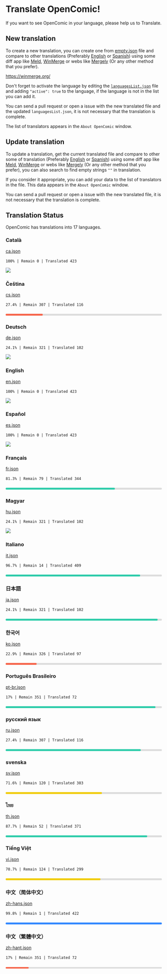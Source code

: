 # Translate OpenComic!

If you want to see OpenComic in your language, please help us to Translate.

## New translation

To create a new translation, you can create one from [empty.json](https://github.com/ollm/OpenComic/blob/master/languages/empty.json) file and compare to other translations (Preferably [English](https://github.com/ollm/OpenComic/blob/master/languages/en.json) or [Spanish](https://github.com/ollm/OpenComic/blob/master/languages/es.json)) using some diff app like [Meld](https://meld.app/), [WinMerge](https://winmerge.org/) or webs like [Mergely](https://editor.mergely.com/) (Or any other method that you prefer).

https://winmerge.org/

Don't forget to activate the language by editing the [`languagesList.json`](https://github.com/ollm/OpenComic/blob/master/languages/languagesList.json) file and adding `"active": true` to the language, if the language is not in the list you can add it.

You can send a pull request or open a issue with the new translated file and the updated `languagesList.json`, it is not necessary that the translation is complete.

The list of translators appears in the `About OpenComic` window.

## Update translation

To update a translation, get the current translated file and compare to other some of translation (Preferably [English](https://github.com/ollm/OpenComic/blob/master/languages/en.json) or [Spanish](https://github.com/ollm/OpenComic/blob/master/languages/es.json)) using some diff app like [Meld](https://meld.app/), [WinMerge](https://winmerge.org/) or webs like [Mergely](https://editor.mergely.com/) (Or any other method that you prefer), you can also search to find empty strings `""` in translation.

If you consider it appropriate, you can add your data to the list of translators in the file. This data appears in the `About OpenComic` window.

You can send a pull request or open a issue with the new translated file, it is not necessary that the translation is complete.

## Translation Status

<!-- translation --><!-- translation -->
OpenComic has translations into 17 languages.

### Català

[ca.json](https://github.com/ollm/OpenComic/blob/master/languages/ca.json)

`100% | Remain 0 | Translated 423`

<a href="https://github.com/ollm/OpenComic/blob/master/languages/ca.json"><img src="https://raw.githubusercontent.com/ollm/OpenComic/master/images/translated/ca.svg" /></a>


### Čeština

[cs.json](https://github.com/ollm/OpenComic/blob/master/languages/cs.json)

`27.4% | Remain 307 | Translated 116`

<a href="https://github.com/ollm/OpenComic/blob/master/languages/cs.json"><img src="https://raw.githubusercontent.com/ollm/OpenComic/master/images/translated/cs.svg" /></a>


### Deutsch

[de.json](https://github.com/ollm/OpenComic/blob/master/languages/de.json)

`24.1% | Remain 321 | Translated 102`

<a href="https://github.com/ollm/OpenComic/blob/master/languages/de.json"><img src="https://raw.githubusercontent.com/ollm/OpenComic/master/images/translated/de.svg" /></a>


### English

[en.json](https://github.com/ollm/OpenComic/blob/master/languages/en.json)

`100% | Remain 0 | Translated 423`

<a href="https://github.com/ollm/OpenComic/blob/master/languages/en.json"><img src="https://raw.githubusercontent.com/ollm/OpenComic/master/images/translated/en.svg" /></a>


### Español

[es.json](https://github.com/ollm/OpenComic/blob/master/languages/es.json)

`100% | Remain 0 | Translated 423`

<a href="https://github.com/ollm/OpenComic/blob/master/languages/es.json"><img src="https://raw.githubusercontent.com/ollm/OpenComic/master/images/translated/es.svg" /></a>


### Français

[fr.json](https://github.com/ollm/OpenComic/blob/master/languages/fr.json)

`81.3% | Remain 79 | Translated 344`

<a href="https://github.com/ollm/OpenComic/blob/master/languages/fr.json"><img src="https://raw.githubusercontent.com/ollm/OpenComic/master/images/translated/fr.svg" /></a>


### Magyar

[hu.json](https://github.com/ollm/OpenComic/blob/master/languages/hu.json)

`24.1% | Remain 321 | Translated 102`

<a href="https://github.com/ollm/OpenComic/blob/master/languages/hu.json"><img src="https://raw.githubusercontent.com/ollm/OpenComic/master/images/translated/hu.svg" /></a>


### Italiano

[it.json](https://github.com/ollm/OpenComic/blob/master/languages/it.json)

`96.7% | Remain 14 | Translated 409`

<a href="https://github.com/ollm/OpenComic/blob/master/languages/it.json"><img src="https://raw.githubusercontent.com/ollm/OpenComic/master/images/translated/it.svg" /></a>


### 日本語

[ja.json](https://github.com/ollm/OpenComic/blob/master/languages/ja.json)

`24.1% | Remain 321 | Translated 102`

<a href="https://github.com/ollm/OpenComic/blob/master/languages/ja.json"><img src="https://raw.githubusercontent.com/ollm/OpenComic/master/images/translated/ja.svg" /></a>


### 한국어

[ko.json](https://github.com/ollm/OpenComic/blob/master/languages/ko.json)

`22.9% | Remain 326 | Translated 97`

<a href="https://github.com/ollm/OpenComic/blob/master/languages/ko.json"><img src="https://raw.githubusercontent.com/ollm/OpenComic/master/images/translated/ko.svg" /></a>


### Português Brasileiro

[pt-br.json](https://github.com/ollm/OpenComic/blob/master/languages/pt-br.json)

`17% | Remain 351 | Translated 72`

<a href="https://github.com/ollm/OpenComic/blob/master/languages/pt-br.json"><img src="https://raw.githubusercontent.com/ollm/OpenComic/master/images/translated/pt-br.svg" /></a>


### русский язык

[ru.json](https://github.com/ollm/OpenComic/blob/master/languages/ru.json)

`27.4% | Remain 307 | Translated 116`

<a href="https://github.com/ollm/OpenComic/blob/master/languages/ru.json"><img src="https://raw.githubusercontent.com/ollm/OpenComic/master/images/translated/ru.svg" /></a>


### svenska

[sv.json](https://github.com/ollm/OpenComic/blob/master/languages/sv.json)

`71.6% | Remain 120 | Translated 303`

<a href="https://github.com/ollm/OpenComic/blob/master/languages/sv.json"><img src="https://raw.githubusercontent.com/ollm/OpenComic/master/images/translated/sv.svg" /></a>


### ไทย

[th.json](https://github.com/ollm/OpenComic/blob/master/languages/th.json)

`87.7% | Remain 52 | Translated 371`

<a href="https://github.com/ollm/OpenComic/blob/master/languages/th.json"><img src="https://raw.githubusercontent.com/ollm/OpenComic/master/images/translated/th.svg" /></a>


### Tiếng Việt

[vi.json](https://github.com/ollm/OpenComic/blob/master/languages/vi.json)

`70.7% | Remain 124 | Translated 299`

<a href="https://github.com/ollm/OpenComic/blob/master/languages/vi.json"><img src="https://raw.githubusercontent.com/ollm/OpenComic/master/images/translated/vi.svg" /></a>


### 中文（简体中文）

[zh-hans.json](https://github.com/ollm/OpenComic/blob/master/languages/zh-hans.json)

`99.8% | Remain 1 | Translated 422`

<a href="https://github.com/ollm/OpenComic/blob/master/languages/zh-hans.json"><img src="https://raw.githubusercontent.com/ollm/OpenComic/master/images/translated/zh-hans.svg" /></a>


### 中文（繁體中文）

[zh-hant.json](https://github.com/ollm/OpenComic/blob/master/languages/zh-hant.json)

`17% | Remain 351 | Translated 72`

<a href="https://github.com/ollm/OpenComic/blob/master/languages/zh-hant.json"><img src="https://raw.githubusercontent.com/ollm/OpenComic/master/images/translated/zh-hant.svg" /></a>


